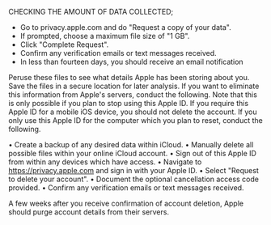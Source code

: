 CHECKING THE AMOUNT OF DATA COLLECTED;
- Go to privacy.apple.com and do "Request a copy of your data".
- If prompted, choose a maximum file size of "1 GB".
- Click "Complete Request".
 - Confirm any verification emails or text messages received.
- In less than fourteen days, you should receive an email notification

Peruse these files to see what details Apple has been storing about you. Save the files
in a secure location for later analysis. If you want to eliminate this information from
Apple's servers, conduct the following. Note that this is only possible if you plan to
stop using this Apple ID. If you require this Apple ID for a mobile iOS device, you
should not delete the account. If you only use this Apple ID for the computer which
you plan to reset, conduct the following.

• Create a backup of any desired data within iCloud.
• Manually delete all possible files within your online iCloud account.
• Sign out of this Apple ID from within any devices which have access.
• Navigate to https://privacy.apple.com and sign in with your Apple ID.
• Select "Request to delete your account".
• Document the optional cancellation access code provided.
• Confirm any verification emails or text messages received.

A few weeks after you receive confirmation of account deletion, Apple should purge
account details from their servers.